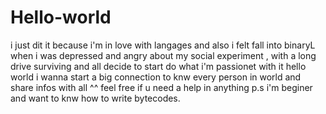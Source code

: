 # Hello-world

<start> i just dit it because i'm in love with langages and also i felt fall into binaryL when i was depressed and angry about my social experiment , with a long drive surviving and all decide to start do what i'm passionet with it 
hello world i wanna start a big connection to knw every person in world and share infos with all ^^
feel free if u need a help in anything 
p.s i'm beginer and want to knw how to write bytecodes.
